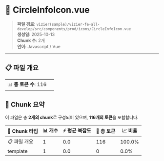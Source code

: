 # 📄 CircleInfoIcon.vue

> **파일 경로**: `vizier(sample)/vizier-fe-all-develop/src/components/prod/icons/CircleInfoIcon.vue`  
> **생성일**: 2025-10-13  
> **Chunk 수**: 2개  
> **언어**: Javascript / Vue
---


## 📋 파일 개요

| | |
|--|--|
| 📊 **총 토큰 수**: 116 |  |






## 🧩 Chunk 요약

이 파일은 총 **2개의 chunk**로 구성되어 있으며, **116개의 토큰**을 포함합니다.

| 🧩 Chunk 타입 | 📊 개수 | ⚡ 평균 복잡도 | 📝 총 토큰 | 📈 비율 |
|---------------|--------|-------------|----------|--------|
| 📋 파일 개요 | 1 | 0.0 | 116 | 100.0% |
| template | 1 | 0.0 | 0 | 0.0% |

